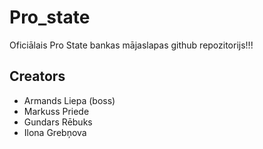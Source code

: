 # Pro_state

Oficiālais Pro State bankas mājaslapas github repozitorijs!!!

## Creators
- Armands Liepa (boss)
- Markuss Priede
- Gundars Rēbuks
- Ilona Grebņova
